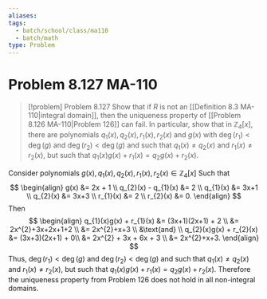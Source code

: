```yaml
---
aliases: 
tags:
  - batch/school/class/ma110
  - batch/math
type: Problem
---
```

# Problem 8.127 MA-110

> [!problem] Problem 8.127
> Show that if $R$ is not an [[Definition 8.3 MA-110|integral domain]], then the uniqueness property of [[Problem 8.126 MA-110|Problem 126]] can fail. In particular, show that in $\mathbb{Z}_{4}[x]$, there are polynomials $q_{1}(x),q_{2}(x),r_{1}(x),r_{2}(x)$ and $g(x)$ with $\deg(r_{1})< \deg(g)$ and $\deg(r_{2})<\deg(g)$ and such that $q_{1}(x)\neq q_{2}(x)$ and $r_{1}(x)\neq r_{2}(x)$, but such that $q_{1}(x)g(x)+r_{1}(x)=q_{2}g(x)+r_{2}(x)$.

Consider polynomials $g(x), q_{1}(x),q_{2}(x),r_{1}(x),r_{2}(x) \in \mathbb{Z}_{4}[x]$ Such that
$$
\begin{align}
g(x) &= 2x + 1 \\
q_{2}(x) - q_{1}(x) &= 2 \\
q_{1}(x) &= 3x+1 \\
q_{2}(x) &= 3x+3 \\
r_{1}(x) &= 2 \\
r_{2}(x) &= 0.
\end{align}
$$
Then
$$
\begin{align}
q_{1}(x)g(x) + r_{1}(x) &= (3x+1)(2x+1) + 2 \\
&= 2x^{2}+3x+2x+1+2 \\
&= 2x^{2}+x+3 \\
&\text{and} \\
q_{2}(x)g(x) + r_{2}(x) &= (3x+3)(2x+1) + 0\\
&= 2x^{2} + 3x + 6x + 3 \\
&= 2x^{2}+x+3.
\end{align}
$$
Thus, $\deg(r_{1})< \deg(g)$ and $\deg(r_{2})<\deg(g)$ and such that $q_{1}(x)\neq q_{2}(x)$ and $r_{1}(x)\neq r_{2}(x)$, but such that $q_{1}(x)g(x)+r_{1}(x)=q_{2}g(x)+r_{2}(x)$. Therefore the uniqueness property from Problem 126 does not hold in all non-integral domains. 
